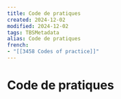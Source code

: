 ```yaml
---
title: Code de pratiques
created: 2024-12-02
modified: 2024-12-02
tags: TBSMetadata
alias: Code de pratiques
french:
- "[[3458 Codes of practice]]"
---
```

# Code de pratiques

